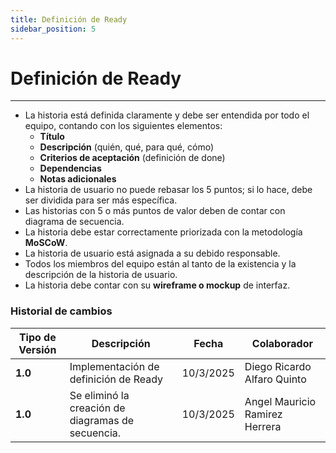 ```yaml
---
title: Definición de Ready
sidebar_position: 5
---
```


# Definición de Ready

---

- La historia está definida claramente y debe ser entendida por todo el equipo, contando con los siguientes elementos:
  - **Título**
  - **Descripción** (quién, qué, para qué, cómo)
  - **Criterios de aceptación** (definición de done)
  - **Dependencias**
  - **Notas adicionales**
- La historia de usuario no puede rebasar los 5 puntos; si lo hace, debe ser dividida para ser más específica.
- Las historias con 5 o más puntos de valor deben de contar con diagrama de secuencia. 
- La historia debe estar correctamente priorizada con la metodología **MoSCoW**.
- La historia de usuario está asignada a su debido responsable.
- Todos los miembros del equipo están al tanto de la existencia y la descripción de la historia de usuario.
- La historia debe contar con su **wireframe o mockup** de interfaz.

### Historial de cambios

| **Tipo de Versión** | **Descripción**                                   | **Fecha** | **Colaborador**                |
| ------------------- | ------------------------------------------------- | --------- | ------------------------------ |
| **1.0**             | Implementación de definición de Ready             | 10/3/2025 | Diego Ricardo Alfaro Quinto    |
| **1.0**             | Se eliminó la creación de diagramas de secuencia. | 10/3/2025 | Angel Mauricio Ramirez Herrera |
